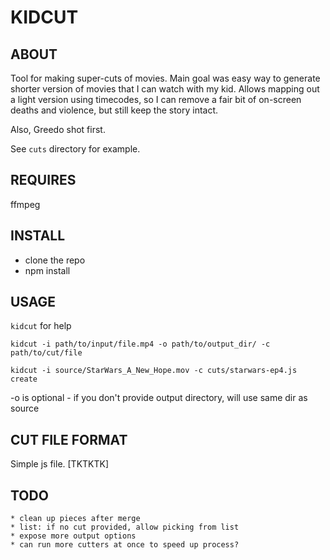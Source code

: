 # KIDCUT

## ABOUT

Tool for making super-cuts of movies. Main goal was easy way to generate shorter version of movies that I can watch with my kid. Allows mapping out a light version using timecodes, so I can remove a fair bit of on-screen deaths and violence, but still keep the story intact. 

Also, Greedo shot first.

See `cuts` directory for example.

## REQUIRES

ffmpeg

## INSTALL

* clone the repo
* npm install

## USAGE

`kidcut` for help
 
`kidcut -i path/to/input/file.mp4 -o path/to/output_dir/ -c path/to/cut/file`

`kidcut -i source/StarWars_A_New_Hope.mov -c cuts/starwars-ep4.js create`

-o is optional - if you don't provide output directory, will use same dir as source

## CUT FILE FORMAT

Simple js file. [TKTKTK]

## TODO
    * clean up pieces after merge
    * list: if no cut provided, allow picking from list
    * expose more output options
    * can run more cutters at once to speed up process?